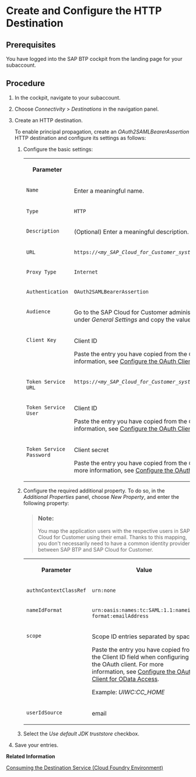 <!-- loio21e50d89d0904038b98e604c8ed85de3 -->

# Create and Configure the HTTP Destination



<a name="loio21e50d89d0904038b98e604c8ed85de3__prereq_yhj_m5w_3bb"/>

## Prerequisites

You have logged into the SAP BTP cockpit from the landing page for your subaccount.



<a name="loio21e50d89d0904038b98e604c8ed85de3__steps_vhq_fww_3bb"/>

## Procedure

1.  In the cockpit, navigate to your subaccount.

2.  Choose *Connectivity* \> *Destinations* in the navigation panel.

3.  Create an HTTP destination.

    To enable principal propagation, create an *OAuth2SAMLBearerAssertion* HTTP destination and configure its settings as follows:

    1.  Configure the basic settings:


        <table>
        <tr>
        <th valign="top">

        Parameter
        
        </th>
        <th valign="top">

        Value
        
        </th>
        </tr>
        <tr>
        <td valign="top">
        
        `Name`
        
        </td>
        <td valign="top">
        
        Enter a meaningful name.
        
        </td>
        </tr>
        <tr>
        <td valign="top">
        
        `Type`
        
        </td>
        <td valign="top">
        
        `HTTP`
        
        </td>
        </tr>
        <tr>
        <td valign="top">
        
        `Description`
        
        </td>
        <td valign="top">
        
        \(Optional\) Enter a meaningful description.
        
        </td>
        </tr>
        <tr>
        <td valign="top">
        
        `URL`
        
        </td>
        <td valign="top">
        
        <code>https://<i class="varname">&lt;my_SAP_Cloud_for_Customer_system_name&gt;</i>.crm.ondemand.com/sap/c4c/odata/v1/c4codataapi</code>
        
        </td>
        </tr>
        <tr>
        <td valign="top">
        
        `Proxy Type`
        
        </td>
        <td valign="top">
        
        `Internet`
        
        </td>
        </tr>
        <tr>
        <td valign="top">
        
        `Authentication`
        
        </td>
        <td valign="top">
        
        `OAuth2SAMLBearerAssertion`
        
        </td>
        </tr>
        <tr>
        <td valign="top">
        
        `Audience`
        
        </td>
        <td valign="top">
        
        Go to the SAP Cloud for Customer administration view, then navigate to *Configure Single Sign-On* under *General Settings* and copy the value from the *Local Service Provider* field.
        
        </td>
        </tr>
        <tr>
        <td valign="top">
        
        `Client Key`
        
        </td>
        <td valign="top">
        
        Client ID

        Paste the entry you have copied from the *Client ID* field when configuring the OAuth client. For more information, see [Configure the OAuth Client for OData Access](configure-the-oauth-client-for-odata-access-2c9c02d.md).
        
        </td>
        </tr>
        <tr>
        <td valign="top">
        
        `Token Service URL`
        
        </td>
        <td valign="top">
        
        <code>https://<i class="varname">&lt;my_SAP_Cloud_for_Customer_system_name&gt;</i>.crm.ondemand.com/sap/bc/sec/oauth2/token</code>
        
        </td>
        </tr>
        <tr>
        <td valign="top">
        
        `Token Service User`
        
        </td>
        <td valign="top">
        
        Client ID

        Paste the entry you have copied from the *Client ID* field when configuring the OAuth client. For more information, see [Configure the OAuth Client for OData Access](configure-the-oauth-client-for-odata-access-2c9c02d.md).
        
        </td>
        </tr>
        <tr>
        <td valign="top">
        
        `Token Service Password`
        
        </td>
        <td valign="top">
        
        Client secret

        Paste the entry you have copied from the *Client Secret* field when configuring the OAuth client. For more information, see [Configure the OAuth Client for OData Access](configure-the-oauth-client-for-odata-access-2c9c02d.md).
        
        </td>
        </tr>
        </table>
        
    2.  Configure the required additional property. To do so, in the *Additional Properties* panel, choose *New Property*, and enter the following property:

        > ### Note:  
        > You map the application users with the respective users in SAP Cloud for Customer using their email. Thanks to this mapping, you don't necessarily need to have a common identity provider between SAP BTP and SAP Cloud for Customer.


        <table>
        <tr>
        <th valign="top">

        Parameter
        
        </th>
        <th valign="top">

        Value
        
        </th>
        </tr>
        <tr>
        <td valign="top">
        
        `authnContextClassRef`
        
        </td>
        <td valign="top">
        
        `urn:none` 
        
        </td>
        </tr>
        <tr>
        <td valign="top">
        
        `nameIdFormat`
        
        </td>
        <td valign="top">
        
        `urn:oasis:names:tc:SAML:1.1:nameid-format:emailAddress` 
        
        </td>
        </tr>
        <tr>
        <td valign="top">
        
        `scope`
        
        </td>
        <td valign="top">
        
        Scope ID entries separated by space.

        Paste the entry you have copied from the Client ID field when configuring the OAuth client. For more information, see [Configure the OAuth Client for OData Access](configure-the-oauth-client-for-odata-access-2c9c02d.md).

        Example: *UIWC:CC\_HOME*
        
        </td>
        </tr>
        <tr>
        <td valign="top">
        
        `userIdSource`
        
        </td>
        <td valign="top">
        
        email
        
        </td>
        </tr>
        </table>
        
    3.  Select the *Use default JDK truststore* checkbox.

4.  Save your entries.


**Related Information**  


[Consuming the Destination Service \(Cloud Foundry Environment\)](https://help.sap.com/viewer/cca91383641e40ffbe03bdc78f00f681/Cloud/en-US/7e306250e08340f89d6c103e28840f30.html?q=destination%20service)

